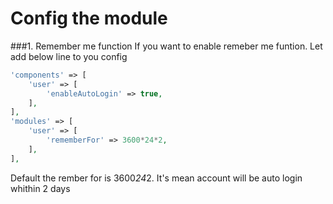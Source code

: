 # Config the module

###1. Remember me function
If you want to enable remeber me funtion. Let add below line to you config
```php
'components' => [
    'user' => [
        'enableAutoLogin' => true,
    ],  
],
'modules' => [
    'user' => [
        'rememberFor' => 3600*24*2,
    ],
],
```

Default the rember for is 3600*24*2. It's mean account will be auto login whithin 2 days 